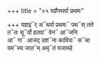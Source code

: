 +++
title = "०५ यज्ञैरथर्वा प्रथमः"

+++
यज्ञइ᳓र् अ᳓थर्वा प्रथमः᳓ पथ᳓स् तते  
त᳓तः सू᳓र्यो व्रतपा᳓ वेन᳓ आ᳓जनि  
आ᳓ गा᳓ आजद् उश᳓ना कावियः᳓ स᳓चा  
यम᳓स्य जात᳓म् अमृ᳓तं यजामहे